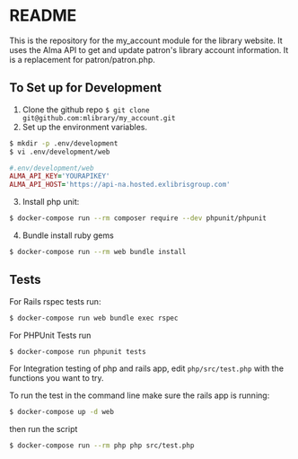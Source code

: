 # README

This is the repository for the my_account module for the library website. It uses the Alma API to get and update patron's library account information. It is a replacement for patron/patron.php.

## To Set up for Development

1. Clone the github repo
`$ git clone git@github.com:mlibrary/my_account.git`
2. Set up the environment variables. 
```bash
$ mkdir -p .env/development
$ vi .env/development/web
```
```ruby
#.env/development/web
ALMA_API_KEY='YOURAPIKEY'
ALMA_API_HOST='https://api-na.hosted.exlibrisgroup.com'
```	
3. Install php unit:
```bash
$ docker-compose run --rm composer require --dev phpunit/phpunit
```
4. Bundle install ruby gems
```bash
$ docker-compose run --rm web bundle install
```

## Tests
For Rails rspec tests run:
```bash
$ docker-compose run web bundle exec rspec
```

For PHPUnit Tests run
```bash
$ docker-compose run phpunit tests
```

For Integration testing of php and rails app, edit 
`php/src/test.php` with the functions you want to try.

To run the test in the command line make sure the rails app is running:

```bash
$ docker-compose up -d web
```
then run the script
```bash
$ docker-compose run --rm php php src/test.php
```
